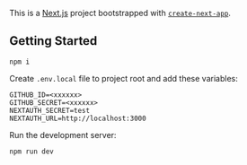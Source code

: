 This is a [Next.js](https://nextjs.org/) project bootstrapped with [`create-next-app`](https://github.com/vercel/next.js/tree/canary/packages/create-next-app).

## Getting Started

```
npm i
```

Create `.env.local` file to project root and add these variables:

```
GITHUB_ID=<xxxxxx>
GITHUB_SECRET=<xxxxxx>
NEXTAUTH_SECRET=test
NEXTAUTH_URL=http://localhost:3000
```

Run the development server:

```bash
npm run dev
```

